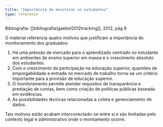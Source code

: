 ```yaml
---
title: "Importância de monitorar os estudantes"
type: reference
---
```

Bibliografia: [[bibliografia/gaebel2012tracking]], 2012, pág 8

O material referencia quatro motivos que justificam a importância do monitoramento dos graduados:

1. Há uma pressão de mercado para o aprendizado centrado no estudante em ambientes de ensino superior em massa e o crescimento absoluto dos estudantes.
2. Com o crescimento da participação na educação superior, quantões de empregabilidade e entrada no mercado de trabalho torna-se um critério importante para a provisão de educação superior.
3. O monitoramento permite atender requisitos de transparência e prestação de contas, bem como criação de políticas públicas baseada em evidências.
4. As possibilidades técnicas relacionadas a coleta e gerenciamento de dados.

Tais motivos estão acabam interconectado-se entre si e são limitadas pelo contexto legal e administrativo onde o monitamento ocorre.